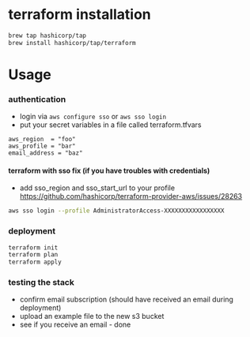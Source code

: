 # terraform installation
```bash
brew tap hashicorp/tap
brew install hashicorp/tap/terraform
```

# Usage

### authentication
- login via `aws configure sso` or `aws sso login`
- put your secret variables in a file called terraform.tfvars

```
aws_region  = "foo"
aws_profile = "bar"
email_address = "baz"
```

#### terraform with sso fix (if you have troubles with credentials)
- add sso_region and sso_start_url to your profile
https://github.com/hashicorp/terraform-provider-aws/issues/28263
```bash
aws sso login --profile AdministratorAccess-XXXXXXXXXXXXXXXXX
```

### deployment

```bash
terraform init
terraform plan
terraform apply
```

### testing the stack

- confirm email subscription (should have received an email during deployment)
- upload an example file to the new s3 bucket 
- see if you receive an email - done